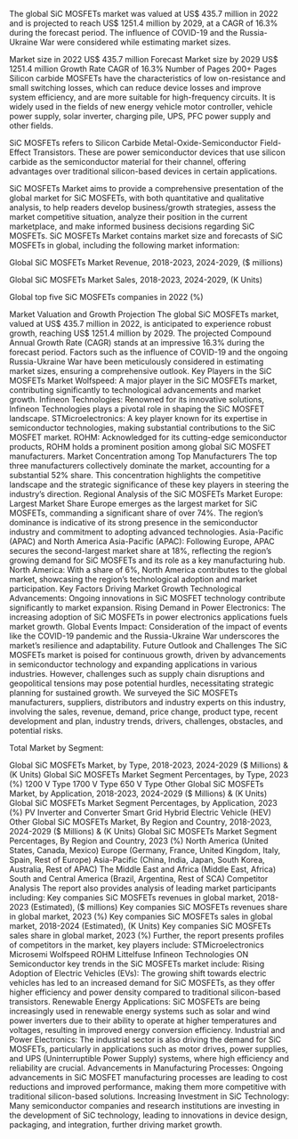 The global SiC MOSFETs market was valued at US$ 435.7 million in 2022 and is projected to reach US$ 1251.4 million by 2029, at a CAGR of 16.3% during the forecast period. The influence of COVID-19 and the Russia-Ukraine War were considered while estimating market sizes.

Market size in 2022	US$ 435.7 million	Forecast Market size by 2029	US$ 1251.4 million
Growth Rate	CAGR of 16.3%	Number of Pages	200+ Pages
Silicon carbide MOSFETs have the characteristics of low on-resistance and small switching losses, which can reduce device losses and improve system efficiency, and are more suitable for high-frequency circuits. It is widely used in the fields of new energy vehicle motor controller, vehicle power supply, solar inverter, charging pile, UPS, PFC power supply and other fields.

SiC MOSFETs refers to Silicon Carbide Metal-Oxide-Semiconductor Field-Effect Transistors. These are power semiconductor devices that use silicon carbide as the semiconductor material for their channel, offering advantages over traditional silicon-based devices in certain applications.



SiC MOSFETs Market aims to provide a comprehensive presentation of the global market for SiC MOSFETs, with both quantitative and qualitative analysis, to help readers develop business/growth strategies, assess the market competitive situation, analyze their position in the current marketplace, and make informed business decisions regarding SiC MOSFETs. SiC MOSFETs Market contains market size and forecasts of SiC MOSFETs in global, including the following market information:

Global SiC MOSFETs Market Revenue, 2018-2023, 2024-2029, ($ millions)

Global SiC MOSFETs Market Sales, 2018-2023, 2024-2029, (K Units)

Global top five SiC MOSFETs companies in 2022 (%)

Market Valuation and Growth Projection
The global SiC MOSFETs market, valued at US$ 435.7 million in 2022, is anticipated to experience robust growth, reaching US$ 1251.4 million by 2029.
The projected Compound Annual Growth Rate (CAGR) stands at an impressive 16.3% during the forecast period.
Factors such as the influence of COVID-19 and the ongoing Russia-Ukraine War have been meticulously considered in estimating market sizes, ensuring a comprehensive outlook.
Key Players in the SiC MOSFETs Market
Wolfspeed: A major player in the SiC MOSFETs market, contributing significantly to technological advancements and market growth.
Infineon Technologies: Renowned for its innovative solutions, Infineon Technologies plays a pivotal role in shaping the SiC MOSFET landscape.
STMicroelectronics: A key player known for its expertise in semiconductor technologies, making substantial contributions to the SiC MOSFET market.
ROHM: Acknowledged for its cutting-edge semiconductor products, ROHM holds a prominent position among global SiC MOSFET manufacturers.
Market Concentration among Top Manufacturers
The top three manufacturers collectively dominate the market, accounting for a substantial 52% share.
This concentration highlights the competitive landscape and the strategic significance of these key players in steering the industry’s direction.
Regional Analysis of the SiC MOSFETs Market
Europe: Largest Market Share
Europe emerges as the largest market for SiC MOSFETs, commanding a significant share of over 74%.
The region’s dominance is indicative of its strong presence in the semiconductor industry and commitment to adopting advanced technologies.
Asia-Pacific (APAC) and North America
Asia-Pacific (APAC): Following Europe, APAC secures the second-largest market share at 18%, reflecting the region’s growing demand for SiC MOSFETs and its role as a key manufacturing hub.
North America: With a share of 6%, North America contributes to the global market, showcasing the region’s technological adoption and market participation.
Key Factors Driving Market Growth
Technological Advancements: Ongoing innovations in SiC MOSFET technology contribute significantly to market expansion.
Rising Demand in Power Electronics: The increasing adoption of SiC MOSFETs in power electronics applications fuels market growth.
Global Events Impact: Consideration of the impact of events like the COVID-19 pandemic and the Russia-Ukraine War underscores the market’s resilience and adaptability.
Future Outlook and Challenges
The SiC MOSFETs market is poised for continuous growth, driven by advancements in semiconductor technology and expanding applications in various industries.
However, challenges such as supply chain disruptions and geopolitical tensions may pose potential hurdles, necessitating strategic planning for sustained growth.
We surveyed the SiC MOSFETs manufacturers, suppliers, distributors and industry experts on this industry, involving the sales, revenue, demand, price change, product type, recent development and plan, industry trends, drivers, challenges, obstacles, and potential risks.

Total Market by Segment:

Global SiC MOSFETs Market, by Type, 2018-2023, 2024-2029 ($ Millions) & (K Units)
Global SiC MOSFETs Market Segment Percentages, by Type, 2023 (%)
1200 V Type
1700 V Type
650 V Type
Other
Global SiC MOSFETs Market, by Application, 2018-2023, 2024-2029 ($ Millions) & (K Units)
Global SiC MOSFETs Market Segment Percentages, by Application, 2023 (%)
PV Inverter and Converter
Smart Grid
Hybrid Electric Vehicle (HEV)
Other
Global SiC MOSFETs Market, By Region and Country, 2018-2023, 2024-2029 ($ Millions) & (K Units)
Global SiC MOSFETs Market Segment Percentages, By Region and Country, 2023 (%)
North America (United States, Canada, Mexico)
Europe (Germany, France, United Kingdom, Italy, Spain, Rest of Europe)
Asia-Pacific (China, India, Japan, South Korea, Australia, Rest of APAC)
The Middle East and Africa (Middle East, Africa)
South and Central America (Brazil, Argentina, Rest of SCA)
Competitor Analysis
The report also provides analysis of leading market participants including:
Key companies SiC MOSFETs revenues in global market, 2018-2023 (Estimated), ($ millions)
Key companies SiC MOSFETs revenues share in global market, 2023 (%)
Key companies SiC MOSFETs sales in global market, 2018-2024 (Estimated), (K Units)
Key companies SiC MOSFETs sales share in global market, 2023 (%)
Further, the report presents profiles of competitors in the market, key players include:
STMicroelectronics
Microsemi
Wolfspeed
ROHM
Littelfuse
Infineon Technologies
ON Semiconductor
key trends in the SiC MOSFETs market include:
Rising Adoption of Electric Vehicles (EVs): The growing shift towards electric vehicles has led to an increased demand for SiC MOSFETs, as they offer higher efficiency and power density compared to traditional silicon-based transistors.
Renewable Energy Applications: SiC MOSFETs are being increasingly used in renewable energy systems such as solar and wind power inverters due to their ability to operate at higher temperatures and voltages, resulting in improved energy conversion efficiency.
Industrial and Power Electronics: The industrial sector is also driving the demand for SiC MOSFETs, particularly in applications such as motor drives, power supplies, and UPS (Uninterruptible Power Supply) systems, where high efficiency and reliability are crucial.
Advancements in Manufacturing Processes: Ongoing advancements in SiC MOSFET manufacturing processes are leading to cost reductions and improved performance, making them more competitive with traditional silicon-based solutions.
Increasing Investment in SiC Technology: Many semiconductor companies and research institutions are investing in the development of SiC technology, leading to innovations in device design, packaging, and integration, further driving market growth.
